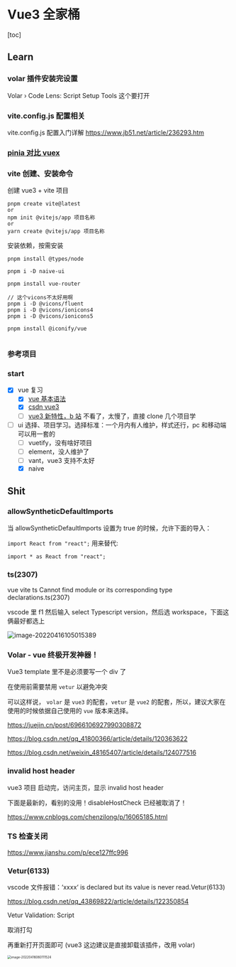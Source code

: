 # Vue3 全家桶

[toc]

## Learn

### volar 插件安装完设置

Volar › Code Lens: Script Setup Tools 这个要打开

### vite.config.js 配置相关

vite.config.js 配置入门详解 https://www.jb51.net/article/236293.htm

### [pinia 对比 vuex ](https://blog.csdn.net/duninet/article/details/118945362)

### vite 创建、安装命令

创建 vue3 + vite 项目

```
pnpm create vite@latest
or
npm init @vitejs/app 项目名称
or
yarn create @vitejs/app 项目名称
```

安装依赖，按需安装

```
pnpm install @types/node

pnpm i -D naive-ui

pnpm install vue-router

// 这个vicons不太好用啊
pnpm i -D @vicons/fluent
pnpm i -D @vicons/ionicons4
pnpm i -D @vicons/ionicons5

pnpm install @iconify/vue


```

### 参考项目

### start

-   [x] vue 复习
    -   [x] [vue 基本语法](https://www.runoob.com/vue3/vue3-tutorial.html)
    -   [x] [csdn vue3](https://blog.csdn.net/qq1195566313/article/details/122768533?ops_request_misc=%257B%2522request%255Fid%2522%253A%2522165006722516780269878741%2522%252C%2522scm%2522%253A%252220140713.130102334.pc%255Fall.%2522%257D&request_id=165006722516780269878741&biz_id=0&utm_medium=distribute.pc_search_result.none-task-blog-2~all~first_rank_ecpm_v1~rank_v31_ecpm-1-122768533.142^v9^pc_search_result_cache,157^v4^control&utm_term=%E5%B0%8F%E6%BB%A1&spm=1018.2226.3001.4187)
    -   [ ] [vue3 新特性，b 站](https://www.bilibili.com/video/BV1dS4y1y7vd?p=7&spm_id_from=333.1007.top_right_bar_window_history.content.click) 不看了，太慢了，直接 clone 几个项目学
-   [ ] ui 选择、项目学习。选择标准：一个月内有人维护，样式还行，pc 和移动端可以用一套的
    -   [ ] vuetify，没有啥好项目
    -   [ ] element，没人维护了
    -   [ ] vant，vue3 支持不太好
    -   [x] naive

## Shit

### allowSyntheticDefaultImports

当 allowSyntheticDefaultImports 设置为 true 的时候，允许下面的导入：

`import React from "react";`
用来替代:

```
import * as React from "react";
```

### ts(2307)

vue vite ts Cannot find module or its corresponding type declarations.ts(2307)

vscode 里 f1 然后输入 select Typescript version，然后选 workspace，下面这俩最好都选上

![image-20220416105015389](https://github.com/vacrain/typora_img/raw/main/assets/imgs/2021/2022-04-16_10-50-15_image-20220416105015389.png)

### Volar - vue 终极开发神器！

Vue3 template 里不是必须要写一个 div 了

在使用前需要禁用 `vetur` 以避免冲突

可以这样说， `volar` 是 `vue3` 的配套，`vetur` 是 `vue2` 的配套，所以，建议大家在使用的时候依据自己使用的 `vue` 版本来选择。

https://juejin.cn/post/6966106927990308872

https://blog.csdn.net/qq_41800366/article/details/120363622

https://blog.csdn.net/weixin_48165407/article/details/124077516

### invalid host header

vue3 项目 启动完，访问主页，显示 invalid host header

下面是最新的，看别的没用！disableHostCheck 已经被取消了！

https://www.cnblogs.com/chenzilong/p/16065185.html

### TS 检查关闭

https://www.jianshu.com/p/ece127ffc996

### Vetur(6133)

vscode 文件报错：‘xxxx‘ is declared but its value is never read.Vetur(6133)

https://blog.csdn.net/qq_43869822/article/details/122350854

Vetur Validation: Script

取消打勾

再重新打开页面即可 (vue3 这边建议是直接卸载该插件，改用 volar)

<img src="https://github.com/vacrain/typora_img/raw/main/assets/imgs/2021/2022-04-16_14-24-54_2022-04-16_06-01-11_image-20220416060111524.png" alt="image-20220416060111524" style="zoom:50%;" />
